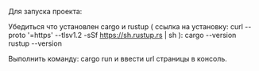 Для запуска проекта:

Убедиться что установлен cargo и rustup ( ссылка на установку: curl --proto '=https' --tlsv1.2 -sSf https://sh.rustup.rs | sh ): cargo --version rustup --version

Выполнить команду: cargo run и ввести url страницы в консоль.